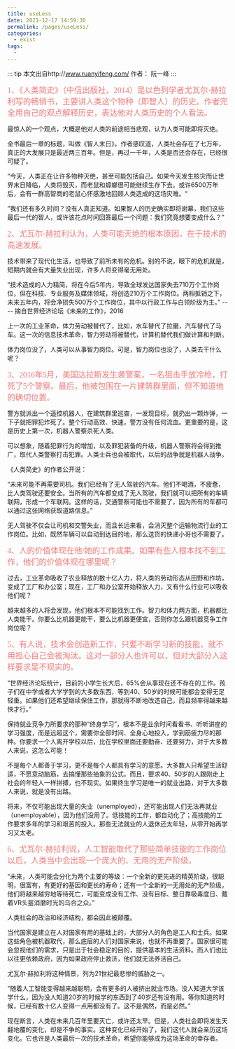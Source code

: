 ```yaml
---
title: useLess
date: 2021-12-17 14:59:30
permalink: /pages/useLess/
categories:
  - exist
tags:
  - 
---
```

::: tip 本文出自http://www.ruanyifeng.com/
作者： 阮一峰
:::


<font face="PingFang SC" color="#ef7b7b" size="4">
1、《人类简史》（中信出版社，2014）是以色列学者尤瓦尔·赫拉利写的畅销书，主要讲人类这个物种（即智人）的历史。作者完全用自己的观点解释历史，表达他对人类历史的个人看法。
</font>

最惊人的一个观点，大概是他对人类的前途相当悲观，认为人类可能即将灭绝。

全书最后一章的标题，叫做《智人末日》。作者感叹道，人类社会存在了七万年，真正的大发展只是最近两三百年。但是，再过一千年，人类是否还会存在，已经很可疑了。

“今天，人类正在让许多物种灭绝，甚至可能包括自己。如果今天发生核灾而让世界末日降临，人类将毁灭，而老鼠和蟑螂很可能继续生存下去。或许6500万年后，会有一群高智商的老鼠心怀感激地回顾人类造成的这场灾难。“

”我们还有多久时间？没有人真正知道。如果智人的历史确实即将谢幕，我们这些最后一代的智人，或许该花点时间回答最后一个问题：我们究竟想要变成什么？”


<font face="PingFang SC" color="#ef7b7b" size="4">
2、尤瓦尔·赫拉利认为，人类可能灭绝的根本原因，在于技术的高速发展。
</font>

技术带来了现代化生活，也导致了前所未有的危机。别的不说，眼下的危机就是，短期内就会有大量失业出现，许多人将变得毫无用处。

“技术造成的人力精简，将在今后5年内，导致全球发达国家失去710万个工作岗位，但在科技、专业服务及媒体领域，将创造210万个工作岗位。两相抵销之下，未来五年内，将会净损失500万个工作岗位，其中以行政工作与白领阶级为主。” ---- 摘自世界经济论坛《未来的工作》，2016

上一次的工业革命，体力劳动被替代了，比如，水车替代了拉磨，汽车替代了马车。这一次的信息技术革命，智力劳动将被替代，计算机替代我们做计算和判断。

体力岗位没了，人类可以从事智力岗位。可是，智力岗位也没了，人类去干什么呢？



<font face="PingFang SC" color="#ef7b7b" size="4">
3、2016年5月，美国达拉斯发生袭警案，一名狙击手放冷枪，打死了5个警察。最后，他被包围在一片建筑群里面，但不知道他的确切位置。
</font>

警方就派出一个遥控机器人，在建筑群里巡查，一发现目标，就扔出一颗炸弹，一下子就把罪犯炸死了。整个行动高效、快速，警方没有任何流血。更重要的是，这是历史上第一次，机器人警察杀死人类。

可以想象，随着犯罪行为的增加，以及罪犯装备的升级，机器人警察将会得到推广，取代人类警察打击犯罪。人类士兵也会被取代，以后的战争就是机器人战争。

《人类简史》的作者公开说：

“未来可能不再需要司机。我们已经有了无人驾驶的汽车。他们不喝酒，不疲惫，比人类驾驶还要安全。当所有的汽车都变成了无人驾驶，我们就可以把所有的车辆联网，形成一个车联网。这样的话，交通警察可能也不需要了，因为所有的车都可以通过这张网络获取道路信息。”

无人驾驶不仅会让司机和交警失业，而且长远来看，会消灭整个运输物流行业的工作岗位。比如，既然车辆可以自动到达目的地，那么送货的快递小哥也不需要了。


<font face="PingFang SC" color="#ef7b7b" size="4">
4、人的价值体现在他/她的工作成果。如果有些人根本找不到工作，他们的价值体现在哪里呢？
</font>

过去，工业革命吸收了农业释放的数十亿人力，将人类的劳动形态从田野和作坊，变成了工厂和办公室；现在，工厂和办公室开始释放人力，又有什么行业可以吸收他们呢？

越来越多的人将会发现，他们根本不可能找到工作。智力和体力两方面，机器都比人类能干。你要么比机器更能干，要么比机器更便宜，否则你怎么跟机器竞争工作岗位呢？


<font face="PingFang SC" color="#ef7b7b" size="4">
5、有人说，技术会创造新工作，只要不断学习新的技能，就不用担心自己会被淘汰。这对一部分人也许可以，但对大部分人这样要求是不现实的。
</font>

“世界经济论坛统计，目前的小学生长大后，65%会从事现在还不存在的工作。孩子们在中学或者大学学到的大多数东西，等到40、50岁的时候可能都会变得无足轻重。如果他们还希望继续保住工作，那就得不断地改造自己，而且频率得越来越快才行。”

保持就业竞争力所要求的那种“终身学习”，根本不是业余时间看看书、听听讲座的学习强度，而是远超这个，需要你全部时间、全身心地投入，学到筋疲力尽的那种。你要求一个人离开学校以后，比在学校里面还要勤奋、还要努力，对于大多数人来说，这怎么可能！

不是每个人都善于学习，更不是每个人都具有学习的意愿。大多数人只希望生活舒适，不愿意动脑筋，去搞懂那些抽象的公式。而且，要求40、50岁的人跟刚走上社会的年轻人一样拼搏，也不现实。如果终生学习是唯一的就业出路，对于大多数人来说，就是没有出路。

将来，不仅可能出现大量的失业（unemployed），还可能出现人们无法再就业（unemployable），因为他们没用了。低技能的工作，都自动化了；高技能的工作要求多年的学习和艰苦的投入。那些无法就业的人退休还太年轻，从零开始再学习又太老。


<font face="PingFang SC" color="#ef7b7b" size="4">
6、尤瓦尔·赫拉利说，人工智能取代了那些简单技能的工作岗位以后，人类当中会出现一个庞大的、无用的无产阶级。
</font>

“未来，人类可能会分化为两个主要的等级：一个全新的更先进的精英阶级，很聪明，很富有，有更好的基因和更长的寿命；还有一个全新的一无用处的无产阶级，他们将越来越穷地等待死亡，可能变成没有工作、没有目标、整日靠吸毒度日、戴着VR头盔消磨时光的乌合之众。”

人类社会的政治和经济结构，都会因此被颠覆。

当代国家是建立在人对国家有用的基础上的，大部分人的角色是工人和士兵。如果这些角色被机器取代，那么底层的人们对国家来说，也就不再重要了。国家很可能会忽视他们的需求，只是出于社会稳定的目的，提供基本的生活资料。而人们也比以往更依赖政府，因为如果政府停止救济，他们就无法养活自己。

尤瓦尔·赫拉利将这种情景，列为21世纪最悲惨的威胁之一。

“随着人工智能变得越来越聪明，会有更多的人被挤出就业市场。没人知道大学该学什么，因为没人知道20岁的时候学的东西到了40岁还有没有用。等你知道的时候，已经有数十亿人变得一点用都没有了。这不是偶然，而是必然。”

现在断言，人类在未来几百年里要灭亡，或许还太早。但是，人类社会即将发生天翻地覆的变化，却是不争的事实。这种变化已经开始了，我们这代人就会亲历这场变化。它也许是人类最后一次的技术革命，希望你能够成为这场革命的幸存者。